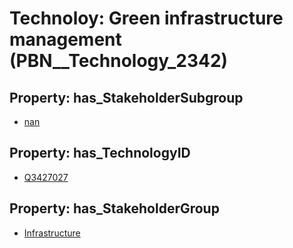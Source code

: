 # Technoloy: __Green infrastructure management__ (PBN__Technology_2342)

## Property: has_StakeholderSubgroup

* [nan](PBN__TechSubgroup_7)

## Property: has_TechnologyID

* [Q3427027](Q3427027)

## Property: has_StakeholderGroup

* [Infrastructure](PBN__TechGroup_4)


